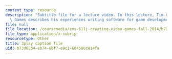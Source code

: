 ```yaml
---
content_type: resource
description: "Subtitle file for a lecture video. In this lecture, Tim Cowan of EA\
  \ Games describes his experiences writing software for game development.\t\t"
file: null
file_location: /coursemedia/cms-611j-creating-video-games-fall-2014/b73d65b4eb746bf7e9c1604580ce14fa_J4pnlCBTJYc.srt
file_type: application/x-subrip
resourcetype: Other
title: 3play caption file
uid: b73d65b4-eb74-6bf7-e9c1-604580ce14fa
---
```

